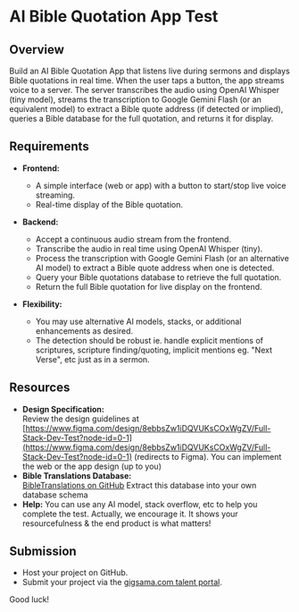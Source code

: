 # AI Bible Quotation App Test

## Overview
Build an AI Bible Quotation App that listens live during sermons and displays Bible quotations in real time. When the user taps a button, the app streams voice to a server. The server transcribes the audio using OpenAI Whisper (tiny model), streams the transcription to Google Gemini Flash (or an equivalent model) to extract a Bible quote address (if detected or implied), queries a Bible database for the full quotation, and returns it for display.

## Requirements
- **Frontend:**  
  - A simple interface (web or app) with a button to start/stop live voice streaming.  
  - Real-time display of the Bible quotation.

- **Backend:**  
  - Accept a continuous audio stream from the frontend.  
  - Transcribe the audio in real time using OpenAI Whisper (tiny).  
  - Process the transcription with Google Gemini Flash (or an alternative AI model) to extract a Bible quote address when one is detected.  
  - Query your Bible quotations database to retrieve the full quotation.  
  - Return the full Bible quotation for live display on the frontend.

- **Flexibility:**  
  - You may use alternative AI models, stacks, or additional enhancements as desired.
  - The detection should be robust ie. handle explicit mentions of scriptures, scripture finding/quoting, implicit mentions eg. "Next Verse", etc just as in a sermon.
 
## Resources
- **Design Specification:**  
  Review the design guidelines at [https://www.figma.com/design/8ebbsZw1iDQVUKsCOxWgZV/Full-Stack-Dev-Test?node-id=0-1](https://www.figma.com/design/8ebbsZw1iDQVUKsCOxWgZV/Full-Stack-Dev-Test?node-id=0-1) (redirects to Figma).
  You can implement the web or the app design (up to you)
- **Bible Translations Database:**  
  [BibleTranslations on GitHub](https://github.com/jadenzaleski/BibleTranslations)
  Extract this database into your own database schema
- **Help:**
  You can use any AI model, stack overflow, etc to help you complete the test. Actually, we encourage it. It shows your resourcefulness & the end product is what matters!

## Submission
- Host your project on GitHub.  
- Submit your project via the [gigsama.com talent portal](https://talent.gigsama.com/).

Good luck!
